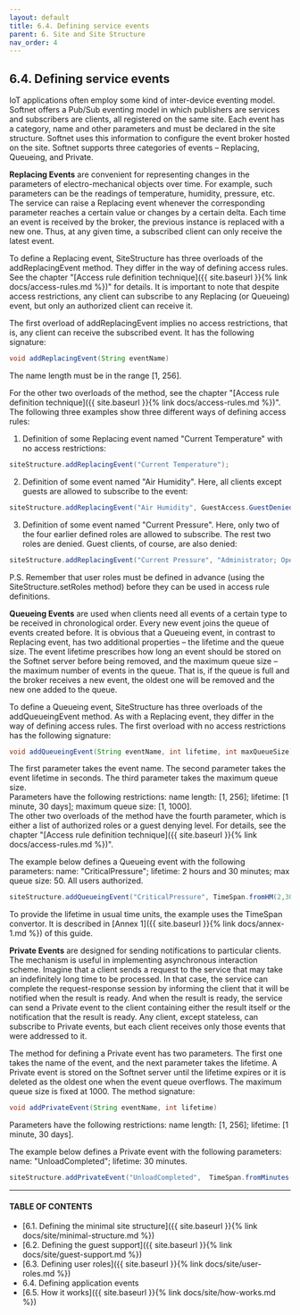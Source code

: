 ```yaml
---
layout: default
title: 6.4. Defining service events
parent: 6. Site and Site Structure
nav_order: 4
---
```


## 6.4. Defining service events

IoT applications often employ some kind of inter-device eventing model. Softnet offers a Pub/Sub eventing model in which publishers are services and subscribers are clients, all registered on the same site. Each event has a category, name and other parameters and must be declared in the site structure. Softnet uses this information to configure the event broker hosted on the site. Softnet supports three categories of events – Replacing, Queueing, and Private.  

**Replacing Events** are convenient for representing changes in the parameters of electro-mechanical objects over time. For example, such parameters can be the readings of temperature, humidity, pressure, etc. The service can raise a Replacing event whenever the corresponding parameter reaches a certain value or changes by a certain delta. Each time an event is received by the broker, the previous instance is replaced with a new one. Thus, at any given time, a subscribed client can only receive the latest event.  

To define a Replacing event, <span class="datatype">SiteStructure</span> has three overloads of the addReplacingEvent method. They differ in the way of defining access rules. See the chapter "[Access rule definition technique]({{ site.baseurl }}{% link docs/access-rules.md %})" for details. It is important to note that despite access restrictions, any client can subscribe to any Replacing (or Queueing) event, but only an authorized client can receive it.  

The first overload of <span class="method">addReplacingEvent</span> implies no access restrictions, that is, any client can receive the subscribed event. It has the following signature:
```java
void addReplacingEvent(String eventName)
```
The name length must be in the range [1, 256].  

For the other two overloads of the method, see the chapter "[Access rule definition technique]({{ site.baseurl }}{% link docs/access-rules.md %})". The following three examples show three different ways of defining access rules:  

1) Definition of some Replacing event named "Current Temperature" with no access restrictions:
```java
siteStructure.addReplacingEvent("Current Temperature");
```

2) Definition of some event named "Air Humidity". Here, all clients except guests are allowed to subscribe to the event:
```java
siteStructure.addReplacingEvent("Air Humidity", GuestAccess.GuestDenied);
```

3) Definition of some event named "Current Pressure". Here, only two of the four earlier defined roles are allowed to subscribe. The rest two roles are denied. Guest clients, of course, are also denied:
```java
siteStructure.addReplacingEvent("Current Pressure", "Administrator; Operator");
```

P.S. Remember that user roles must be defined in advance (using the <span class="method">SiteStructure.setRoles</span> method) before they can be used in access rule definitions.  

**Queueing Events** are used when clients need all events of a certain type to be received in chronological order. Every new event joins the queue of events created before. It is obvious that a Queueing event, in contrast to Replacing event, has two additional properties – the lifetime and the queue size. The event lifetime prescribes how long an event should be stored on the Softnet server before being removed, and the maximum queue size – the maximum number of events in the queue. That is, if the queue is full and the broker receives a new event, the oldest one will be removed and the new one added to the queue.  

To define a Queueing event, <span class="datatype">SiteStructure</span> has three overloads of the <span class="method">addQueueingEvent</span> method. As with a Replacing event, they differ in the way of defining access rules. The first overload with no access restrictions has the following signature:
```java
void addQueueingEvent(String eventName, int lifetime, int maxQueueSize)
```
The first parameter takes the event name. The second parameter takes the event lifetime in seconds. The third parameter takes the maximum queue size.  
Parameters have the following restrictions: name length: [1, 256]; lifetime: [1 minute, 30 days]; maximum queue size: [1, 1000].  
The other two overloads of the method have the fourth parameter, which is either a list of authorized roles or a guest denying level. For details, see the chapter "[Access rule definition technique]({{ site.baseurl }}{% link docs/access-rules.md %})".  

The example below defines a Queueing event with the following parameters: name: "CriticalPressure"; lifetime: 2 hours and 30 minutes; max queue size: 50. All users authorized.
```java
siteStructure.addQueueingEvent("CriticalPressure", TimeSpan.fromHM(2,30), 50);
```
To provide the lifetime in usual time units, the example uses the <span class="datatype">TimeSpan</span> convertor. It is described in [Annex 1]({{ site.baseurl }}{% link docs/annex-1.md %}) of this guide.  

**Private Events** are designed for sending notifications to particular clients. The mechanism is useful in implementing asynchronous interaction scheme. Imagine that a client sends a request to the service that may take an indefinitely long time to be processed. In that case, the service can complete the request-response session by informing the client that it will be notified when the result is ready. And when the result is ready, the service can send a Private event to the client containing either the result itself or the notification that the result is ready. Any client, except stateless, can subscribe to Private events, but each client receives only those events that were addressed to it.  

The method for defining a Private event has two parameters. The first one takes the name of the event, and the next parameter takes the lifetime. A Private event is stored on the Softnet server until the lifetime expires or it is deleted as the oldest one when the event queue overflows. The maximum queue size is fixed at 1000. The method signature:
```java
void addPrivateEvent(String eventName, int lifetime)
```
Parameters have the following restrictions: name length: [1, 256]; lifetime: [1 minute, 30 days].  

The example below defines a Private event with the following parameters: name: "UnloadCompleted"; lifetime: 30 minutes.
```java
siteStructure.addPrivateEvent("UnloadCompleted",  TimeSpan.fromMinutes(30));
```

---
#### TABLE OF CONTENTS
* [6.1. Defining the minimal site structure]({{ site.baseurl }}{% link docs/site/minimal-structure.md %})
* [6.2. Defining the guest support]({{ site.baseurl }}{% link docs/site/guest-support.md %})
* [6.3. Defining user roles]({{ site.baseurl }}{% link docs/site/user-roles.md %})
* 6.4. Defining application events
* [6.5. How it works]({{ site.baseurl }}{% link docs/site/how-works.md %})